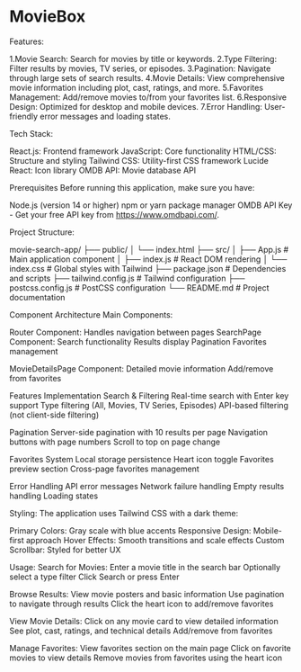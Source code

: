 # MovieBox
Features:

1.Movie Search: Search for movies by title or keywords.
2.Type Filtering: Filter results by movies, TV series, or episodes.
3.Pagination: Navigate through large sets of search results.
4.Movie Details: View comprehensive movie information including plot, cast, ratings, and more.
5.Favorites Management: Add/remove movies to/from your favorites list.
6.Responsive Design: Optimized for desktop and mobile devices.
7.Error Handling: User-friendly error messages and loading states.

Tech Stack:

React.js: Frontend framework
JavaScript: Core functionality
HTML/CSS: Structure and styling
Tailwind CSS: Utility-first CSS framework
Lucide React: Icon library
OMDB API: Movie database API

Prerequisites
Before running this application, make sure you have:

Node.js (version 14 or higher)
npm or yarn package manager
OMDB API Key - Get your free API key from https://www.omdbapi.com/.

Project Structure:

movie-search-app/
├── public/
│   └── index.html
├── src/
│   ├── App.js          # Main application component
│   ├── index.js        # React DOM rendering
│   └── index.css       # Global styles with Tailwind
├── package.json        # Dependencies and scripts
├── tailwind.config.js  # Tailwind configuration
├── postcss.config.js   # PostCSS configuration
└── README.md          # Project documentation

Component Architecture
Main Components:

Router Component: Handles navigation between pages
SearchPage Component:
Search functionality
Results display
Pagination
Favorites management


MovieDetailsPage Component:
Detailed movie information
Add/remove from favorites

Features Implementation
Search & Filtering
Real-time search with Enter key support
Type filtering (All, Movies, TV Series, Episodes)
API-based filtering (not client-side filtering)

Pagination
Server-side pagination with 10 results per page
Navigation buttons with page numbers
Scroll to top on page change

Favorites System
Local storage persistence
Heart icon toggle
Favorites preview section
Cross-page favorites management

Error Handling
API error messages
Network failure handling
Empty results handling
Loading states

Styling:
The application uses Tailwind CSS with a dark theme:

Primary Colors: Gray scale with blue accents
Responsive Design: Mobile-first approach
Hover Effects: Smooth transitions and scale effects
Custom Scrollbar: Styled for better UX

Usage:
Search for Movies:
Enter a movie title in the search bar
Optionally select a type filter
Click Search or press Enter


Browse Results:
View movie posters and basic information
Use pagination to navigate through results
Click the heart icon to add/remove favorites


View Movie Details:
Click on any movie card to view detailed information
See plot, cast, ratings, and technical details
Add/remove from favorites


Manage Favorites:
View favorites section on the main page
Click on favorite movies to view details
Remove movies from favorites using the heart icon
